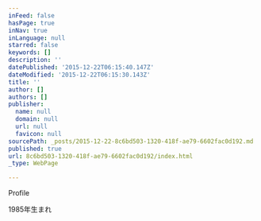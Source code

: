 ```yaml
---
inFeed: false
hasPage: true
inNav: true
inLanguage: null
starred: false
keywords: []
description: ''
datePublished: '2015-12-22T06:15:40.147Z'
dateModified: '2015-12-22T06:15:30.143Z'
title: ''
author: []
authors: []
publisher:
  name: null
  domain: null
  url: null
  favicon: null
sourcePath: _posts/2015-12-22-8c6bd503-1320-418f-ae79-6602fac0d192.md
published: true
url: 8c6bd503-1320-418f-ae79-6602fac0d192/index.html
_type: WebPage

---
```

Profile

1985年生まれ